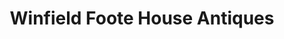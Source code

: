 ---
title: "Winfield Foote House Antiques"
url: /stratham/winfield-foote-house-antiques/
shop: antiques
---